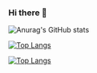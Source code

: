 ### Hi there 👋

![Anurag's GitHub stats](https://github-readme-stats.vercel.app/api?username=matheusFabri&show_icons=true&hide=stars&theme=dark)

[![Top Langs](https://github-readme-stats.vercel.app/api/top-langs/?username=matheusFabri)](https://github.com/anuraghazra/github-readme-stats)

[![Top Langs](https://github-readme-stats.vercel.app/api/top-langs/?username=matheusFabri&layout=donut)](https://github.com/anuraghazra/github-readme-stats)

<!--
**matheusFabri/matheusFabri** is a ✨ _special_ ✨ repository because its `README.md` (this file) appears on your GitHub profile.

Here are some ideas to get you started:

- 🔭 I’m currently working on ...
- 🌱 I’m currently learning ...
- 👯 I’m looking to collaborate on ...
- 🤔 I’m looking for help with ...
- 💬 Ask me about ...
- 📫 How to reach me: ...
- 😄 Pronouns: ...
- ⚡ Fun fact: ...
-->
